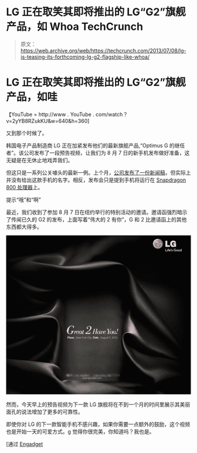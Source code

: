 # LG 正在取笑其即将推出的 LG“G2”旗舰产品，如 Whoa TechCrunch

> 原文：<https://web.archive.org/web/https://techcrunch.com/2013/07/08/lg-is-teasing-its-forthcoming-lg-g2-flagship-like-whoa/>

# LG 正在取笑其即将推出的 LG“G2”旗舰产品，如哇

【YouTube = http://www . YouTube . com/watch？v=2yYB8RZukKU&w=640&h=360]

又到那个时候了。

韩国电子产品制造商 LG 正在加紧发布他们的最新旗舰产品,“Optimus G 的继任者”。该公司发布了一段预告视频，让我们为 8 月 7 日的新手机发布做好准备，这无疑是在无休止地戏弄我们。

但这只是一系列公关噱头的最新一例。上个月，[公司发布了一份新闻稿](https://web.archive.org/web/20221207110342/http://www.lgnewsroom.com/newsroom/contents/63523)，但实际上并没有给出这款手机的名字。相反，发布会只是提到手机将运行在 [Snapdragon 800 处理器](https://web.archive.org/web/20221207110342/https://beta.techcrunch.com/2013/01/07/qualcomm-revamps-its-snapdragon-line-unveils-the-high-end-snapdragon-800-and-600-chipsets/)上。

提示“哦”和“啊”

最近，我们收到了参加 8 月 7 日在纽约举行的特别活动的邀请。邀请函强烈暗示了传闻已久的 G2 的发布，上面写着“伟大的 2 有你”，G 和 2 比邀请函上的其他东西都大得多。

[![g2invite](img/4aa1975daf76ed8bca638c66f9d3a944.png)](https://web.archive.org/web/20221207110342/https://beta.techcrunch.com/wp-content/uploads/2013/07/g2invite.jpg)

然而，今天早上的预告视频为下一款 LG 旗舰将在不到一个月的时间里展示其美丽面孔的说法增加了更多的可靠性。

即使你对 LG 的下一款智能手机不感兴趣，如果你需要一点额外的鼓励，这个视频也是开始一天的可爱方式。g 觉得你很完美，你知道吗？我也是。

[通过 [Engadget](https://web.archive.org/web/20221207110342/http://www.engadget.com/2013/07/08/lg-teasers-drop-not-so-subtle-hints-of-g2-launch-august-7th/)